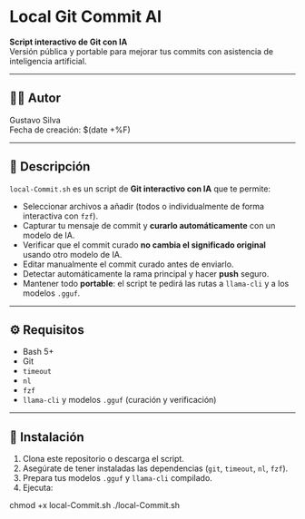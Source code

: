 # Local Git Commit AI

**Script interactivo de Git con IA**  
Versión pública y portable para mejorar tus commits con asistencia de inteligencia artificial.

---

## 🧑‍💻 Autor
Gustavo Silva  
Fecha de creación: $(date +%F)

---

## 📌 Descripción

`local-Commit.sh` es un script de **Git interactivo con IA** que te permite:

- Seleccionar archivos a añadir (todos o individualmente de forma interactiva con `fzf`).
- Capturar tu mensaje de commit y **curarlo automáticamente** con un modelo de IA.
- Verificar que el commit curado **no cambia el significado original** usando otro modelo de IA.
- Editar manualmente el commit curado antes de enviarlo.
- Detectar automáticamente la rama principal y hacer **push** seguro.
- Mantener todo **portable**: el script te pedirá las rutas a `llama-cli` y a los modelos `.gguf`.

---

## ⚙️ Requisitos

- Bash 5+  
- Git  
- `timeout`  
- `nl`  
- `fzf`  
- `llama-cli` y modelos `.gguf` (curación y verificación)  

---

## 📂 Instalación

1. Clona este repositorio o descarga el script.
2. Asegúrate de tener instaladas las dependencias (`git`, `timeout`, `nl`, `fzf`).
3. Prepara tus modelos `.gguf` y `llama-cli` compilado.
4. Ejecuta:


chmod +x local-Commit.sh
./local-Commit.sh
